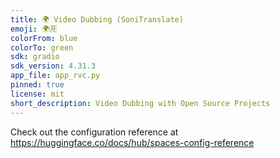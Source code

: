 ```yaml
---
title: 🌍 Video Dubbing (SoniTranslate)
emoji: 🌍🈷️
colorFrom: blue
colorTo: green
sdk: gradio
sdk_version: 4.31.3
app_file: app_rvc.py
pinned: true
license: mit
short_description: Video Dubbing with Open Source Projects
---
```


Check out the configuration reference at https://huggingface.co/docs/hub/spaces-config-reference